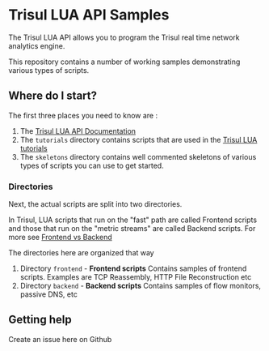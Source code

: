 Trisul LUA API Samples
======================

The Trisul LUA API allows you to program the Trisul real time network analytics engine.

This repository contains a number of working samples demonstrating various types of scripts.

Where do I start?
-----------------

The first three places  you need to know are : 

1. The [Trisul LUA API Documentation](http://www.trisul.org/docs/lua)
2. The `tutorials` directory contains scripts that are used in the [Trisul LUA tutorials](http://www.trisul.org/doca/lua/tutorial1.html)
3. The `skeletons` directory contains well commented skeletons of various types of scripts you can use to get started.


### Directories

Next, the actual scripts are split into two directories. 

In Trisul, LUA scripts that run on the "fast" path are called Frontend scripts and those that run on the "metric streams" are called Backend scripts. For more see [Frontend vs Backend](http://www.trisul.org/docs/lua/basics.html#frontend_and_backend_scripts) 

The directories here are organized that way 

1. Directory `frontend` - **Frontend scripts**  Contains samples of frontend scripts. Examples are TCP Reassembly, HTTP File Reconstruction etc
2. Directory `backend` - **Backend scripts** Contains samples of flow monitors, passive DNS, etc


Getting help
------------

Create an issue here on Github 

